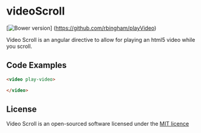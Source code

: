 # videoScroll
[![Bower version](https://img.shields.io/badge/bower-v-green.svg)] (https://github.com/rbingham/playVideo)

Video Scroll is an angular directive to allow for playing an html5 video while you scroll.

## Code Examples

```html
<video play-video>

</video>
```

## License

Video Scroll is an open-sourced software licensed under the [MIT licence](http://opensource.org/licenses/MIT)
